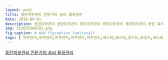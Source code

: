 ```yaml
---
layout: post
title: 동탄피부관리 전문가의 솜씨 물광관리
date: 2019-09-01
description: 동탄피부관리 동탄피부관리 동탄피부관리 동탄피부관리 동탄피부관리 동탄 휴에스테틱 0316131660 httpshaestheticmodooat httpsblognavercomcool3721
img: 221635588291.png
fig-caption: # Add figcaption (optional)
tags: [ 피부관리,피부관리,피부관리,피부관리,피부관리,에스테,에스테,경기도,화성시,에스테 ]
---
```

[동탄피부관리 전문가의 솜씨 물광관리](https://blog.naver.com/h_suk0708?Redirect=Log&logNo=221635588291)